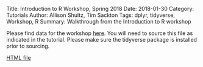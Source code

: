 Title: Introduction to R Workshop, Spring 2018
Date: 2018-01-30
Category: Tutorials
Author: Allison Shultz, Tim Sackton
Tags: dplyr, tidyverse, Workshop, R
Summary:  Walkthrough from the Introduction to R workshop

Please find data for the workshop [here](/images/prep_data.R). You will need to source this file as indicated in the tutorial. Please make sure the tidyverse package is installed prior to sourcing.

[HTML file](/workshops/Introduction_to_R_Spring2018.html)
